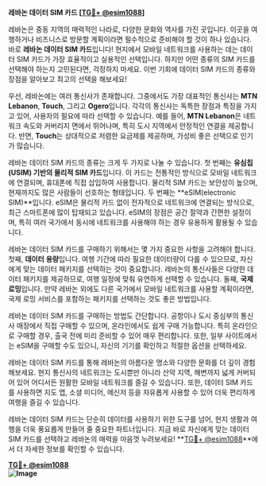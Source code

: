 **레바논 데이터 SIM 카드 [[TG💪+ @esim1088](https://t.me/s/esim1088)]**

레바논은 중동 지역의 매력적인 나라로, 다양한 문화와 역사를 가진 곳입니다. 이곳을 여행하거나 비즈니스로 방문할 계획이라면 필수적으로 준비해야 할 것이 하나 있습니다. 바로 **레바논 데이터 SIM 카드**입니다! 현지에서 모바일 네트워크를 사용하는 데는 데이터 SIM 카드가 가장 효율적이고 실용적인 선택입니다. 하지만 어떤 종류의 SIM 카드를 선택해야 하는지 고민된다면, 걱정하지 마세요. 이번 기회에 데이터 SIM 카드의 종류와 장점을 알아보고 최고의 선택을 해보세요!

우선, 레바논에는 여러 통신사가 존재합니다. 그중에서도 가장 대표적인 통신사는 **MTN Lebanon**, **Touch**, 그리고 **Ogero**입니다. 각각의 통신사는 독특한 장점과 특징을 가지고 있어, 사용자의 필요에 따라 선택할 수 있습니다. 예를 들어, **MTN Lebanon**은 네트워크 속도와 커버리지 면에서 뛰어나며, 특히 도시 지역에서 안정적인 연결을 제공합니다. 반면, **Touch**는 상대적으로 저렴한 요금제를 제공하며, 가성비 좋은 선택으로 인기가 많습니다.

레바논 데이터 SIM 카드의 종류는 크게 두 가지로 나눌 수 있습니다. 첫 번째는 **유심칩(USIM) 기반의 물리적 SIM 카드**입니다. 이 카드는 전통적인 방식으로 모바일 네트워크에 연결되며, 휴대폰에 직접 삽입하여 사용합니다. 물리적 SIM 카드는 보안성이 높으며, 현재까지도 많은 사람들이 선호하는 형태입니다. 두 번째는 **eSIM(electronic SIM)**입니다. eSIM은 물리적 카드 없이 전자적으로 네트워크에 연결되는 방식으로, 최근 스마트폰에 많이 탑재되고 있습니다. eSIM의 장점은 공간 절약과 간편한 설정이며, 특히 여러 국가에서 동시에 네트워크를 사용해야 하는 경우 유용하게 활용될 수 있습니다.

레바논 데이터 SIM 카드를 구매하기 위해서는 몇 가지 중요한 사항을 고려해야 합니다. 첫째, **데이터 용량**입니다. 여행 기간에 따라 필요한 데이터량이 다를 수 있으므로, 자신에게 맞는 데이터 패키지를 선택하는 것이 중요합니다. 레바논의 통신사들은 다양한 데이터 패키지를 제공하므로, 여행 일정에 맞춰 유연하게 선택할 수 있습니다. 둘째, **국제 로밍**입니다. 만약 레바논 외에도 다른 국가에서 모바일 네트워크를 사용할 계획이라면, 국제 로밍 서비스를 포함하는 패키지를 선택하는 것도 좋은 방법입니다.

레바논 데이터 SIM 카드를 구매하는 방법도 간단합니다. 공항이나 도시 중심부의 통신사 매장에서 직접 구매할 수 있으며, 온라인에서도 쉽게 구매 가능합니다. 특히 온라인으로 구매할 경우, 출국 전에 미리 준비할 수 있어 매우 편리합니다. 또한, 일부 사이트에서는 eSIM을 구매할 수도 있으니, 자신의 기기를 확인하고 적절한 옵션을 선택하세요.

레바논 데이터 SIM 카드를 통해 레바논의 아름다운 명소와 다양한 문화를 더 깊이 경험해보세요. 현지 통신사의 네트워크는 도시뿐만 아니라 산악 지역, 해변까지 넓게 커버되어 있어 어디서든 원활한 모바일 네트워크를 즐길 수 있습니다. 또한, 데이터 SIM 카드를 사용하면 지도 앱, 소셜 미디어, 메신저 등을 자유롭게 사용할 수 있어 더욱 편리하게 여행을 즐길 수 있습니다.

레바논 데이터 SIM 카드는 단순히 데이터를 사용하기 위한 도구를 넘어, 현지 생활과 여행을 더욱 풍요롭게 만들어 줄 중요한 파트너입니다. 지금 바로 자신에게 맞는 데이터 SIM 카드를 선택하고 레바논의 매력을 마음껏 누려보세요! **[TG💪+ @esim1088](https://t.me/s/esim1088)**에서 더 자세한 정보를 확인할 수 있습니다.

**[TG💪+ @esim1088](https://t.me/s/esim1088)  
![Image](https://i.postimg.cc/Y0z9fWf4/image.png)**